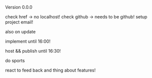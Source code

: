 Version 0.0.0

check href -> no localhost!
check github -> needs to be github!
setup project email!

also on update

implement until 16:00!

host && publish until 16:30!

do sports

react to feed back and thing about features!
